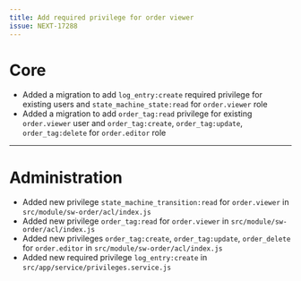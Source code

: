 ```yaml
---
title: Add required privilege for order viewer
issue: NEXT-17288
---
```

# Core
* Added a migration to add `log_entry:create` required privilege for existing users and `state_machine_state:read` for `order.viewer` role
* Added a migration to add `order_tag:read` privilege for existing `order.viewer` user and `order_tag:create`, `order_tag:update`, `order_tag:delete` for `order.editor` role
___
# Administration
* Added new privilege `state_machine_transition:read` for `order.viewer` in `src/module/sw-order/acl/index.js`
* Added new privilege `order_tag:read` for `order.viewer` in `src/module/sw-order/acl/index.js`
* Added new privileges `order_tag:create`, `order_tag:update`, `order_delete` for `order.editor` in `src/module/sw-order/acl/index.js`
* Added new required privilege `log_entry:create` in `src/app/service/privileges.service.js`

